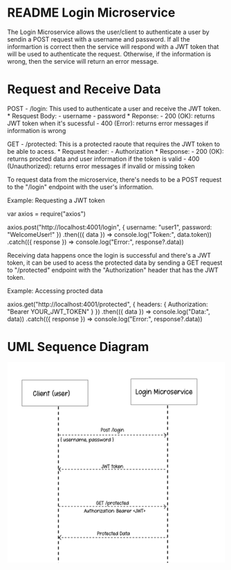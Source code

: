 # README Login Microservice

The Login Microservice allows the user/client to authenticate a user by sendin a POST request with a username and password. If all the informartion is correct then the service will respond with a JWT token that will be used to authenticate the request. Otherwise, if the information is wrong, then the service will return an error message.


# Request and Receive Data 

POST - /login: This used to authenticate a user and receive the JWT token.
     * Resquest Body:
        - username
        - password
     * Reponse: 
        - 200 (OK): returns JWT token when it's sucessful
        - 400 (Error): returns error messages if information is wrong

GET - /protected: This is a protected raoute that requires the JWT token to be able to acess.
     * Request header:
        - Authorization
     * Response:
        - 200 (OK): returns procted data and user information if the token is valid
        - 400 (Unauthorized): returns error messages if invalid or missing token


To request data from the microservice, there's needs to be a POST request to the "/login" endpoint with the user's information. 

Example: Requesting a JWT token

var axios = require("axios")

axios.post("http://localhost:4001/login", {
    username: "user1",
    password: "WelcomeUser!"
})
.then(({ data }) => console.log("Token:", data.token))
.catch(({ response }) => console.log("Error:", response?.data))

Receiving data happens once the login is successful and there's a JWT token, it can be used to acess the protected data by sending a GET request to "/protected" endpoint with the "Authorization" header that has the JWT token.

Example: Accessing procted data

axios.get("http://localhost:4001/protected", {
    headers: { Authorization: "Bearer YOUR_JWT_TOKEN" }
})
.then(({ data }) => console.log("Data:", data))
.catch(({ response }) => console.log("Error:", response?.data))

# UML Sequence Diagram

![UML Diagram](IMG_E7CFA750EFE8-1.jpeg)

